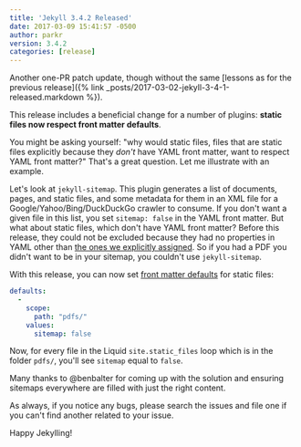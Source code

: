 ```yaml
---
title: 'Jekyll 3.4.2 Released'
date: 2017-03-09 15:41:57 -0500
author: parkr
version: 3.4.2
categories: [release]
---
```


Another one-PR patch update, though without the same [lessons as for the
previous release]({% link _posts/2017-03-02-jekyll-3-4-1-released.markdown %}).

This release includes a beneficial change for a number of plugins:
**static files now respect front matter defaults**.

You might be asking yourself: "why would static files, files that are
static files explicitly because they *don't* have YAML front matter, want
to respect YAML front matter?" That's a great question. Let me illustrate
with an example.

Let's look at `jekyll-sitemap`. This plugin generates a list of documents,
pages, and static files, and some metadata for them in an XML file for a
Google/Yahoo/Bing/DuckDuckGo crawler to consume. If you don't want a given
file in this list, you set `sitemap: false` in the YAML front matter. But
what about static files, which don't have YAML front matter? Before this
release, they could not be excluded because they had no properties in YAML
other than [the ones we explicitly assigned](https://github.com/jekyll/jekyll/blob/v3.4.1/lib/jekyll/static_file.rb#L98-L106).
So if you had a PDF you didn't want to be in your sitemap, you couldn't use
`jekyll-sitemap`.

With this release, you can now set [front matter
defaults](/docs/configuration/#front-matter-defaults) for static files:

```yaml
defaults:
  -
    scope:
      path: "pdfs/"
    values:
      sitemap: false
```

Now, for every file in the Liquid `site.static_files` loop which is in the
folder `pdfs/`, you'll see `sitemap` equal to `false`.

Many thanks to @benbalter for coming up with the solution and ensuring
sitemaps everywhere are filled with just the right content.

As always, if you notice any bugs, please search the issues and file one if
you can't find another related to your issue.

Happy Jekylling!
